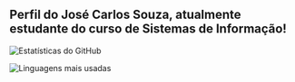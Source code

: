 ## Perfil do José Carlos Souza, atualmente estudante do curso de Sistemas de Informação!

![Estatísticas do GitHub](https://github-readme-stats.vercel.app/api?username=jose1souza&show_icons=true&theme=dark) 

![Linguagens mais usadas](https://github-readme-stats.vercel.app/api/top-langs/?username=jose1souza&layout=compact&theme=dark)
